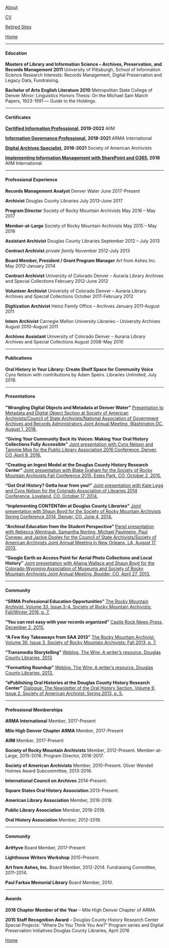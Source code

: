 [About](https://adamspeirs.github.io/about.html)

[CV](https://adamspeirs.github.io/cv.html)

[Retired Sites](https://adamspeirs.github.io/retiredsites.html)

[Home](https://adamspeirs.github.io/)

---

#### Education

**Masters of Library and Information Science – Archives, Preservation, and Records Management 2011**
University of Pittsburgh, School of Information Science
Research Interests: Records Management, Digital Preservation and Legacy Data, Fundraising.

**Bachelor of Arts English Literature 2010**
Metropolitan State College of Denver
Minor: Linguistics
Honors Thesis: On the Michael Sam March Papers, 1923-1991 –– Guide to the Holdings.

---

#### Certificates 

**[Certified Information Professional](https://www.credential.net/7df64ade-d60a-4f0b-8584-dd5b5050617b), 2019-2022**
AIIM

**[Information Governance Professional](https://arma.credly.com/member-badges/15523990), 2018-2021**
ARMA International

**[Digital Archives Specialist](https://www2.archivists.org/prof-education/das-curriculum-structure), 2016-2021** 
Society of American Archivists 

**[Implementing Information Management with SharePoint and O365](https://www.aiim.org/Education-Section/Deep-Dives/Deep-Dive-IIM-SP), 2018**
AIIM International 

---

#### Professional Experience 

**Records Management Analyst**
Denver Water
June 2017-Present

**Archivist** 
Douglas County Libraries
July 2013-June 2017

**Program Director** 
Society of Rocky Mountain Archivists
May 2016 – May 2017

**Member-at-Large**
Society of Rocky Mountain Archivists
May 2015 – May 2016

**Assistant Archivist**
Douglas County Libraries
September 2012 – July 2013

**Contract Archivist**
*private family*
November 2012-July 2013

**Board Member, President / Grant Program Manager**
Art from Ashes Inc.
May 2012-January 2014

**Contract Archivist**
University of Colorado Denver – Auraria Library Archives and Special Collections
February 2012-June 2012

**Volunteer Archivist**
University of Colorado Denver – Auraria Library Archives and Special Collections
October 2011-February 2012

**Digitization Archivist**
Heinz Family Office – Archives
January 2011-August 2011

**Intern Archivist**
Carnegie Mellon University Libraries – University Archives
August 2010-August 2011

**Archives Assistant** 
University of Colorado Denver – Auraria Library Archives and Special Collections
August 2008-May 2010

---

#### Publications

**Oral History in Your Library: Create Shelf Space for Community Voice**
Cyns Nelson with contributions by Adam Speirs. Libraries Unlimited, July 2018.

--- 

#### Presentations 

**"Wrangling Digital Objects and Metadata at Denver Water"**
[Presentation to Metadata and Digital Object Section at Society of American Archivists/Council of State Archivists/National Association of Government Archives and Records Administrators Joint Annual Meeting, Washington DC, August 1, 2018.](https://web.archive.org/web/20180921172723/https://www2.archivists.org/groups/metadata-and-digital-object-section/presentations-at-2018-mdos-annual-meeting)

**“Giving Your Community Back its Voices: Making Your Oral History Collections Fully Accessible”**
[Joint presentation with Cyns Nelson and Tammie Moe for the Public Library Association 2016 Conference, Denver, CO, April 9, 2016.](https://web.archive.org/web/20160731203732/http://www.placonference.org/program/giving-your-community-back-its-voices-making-your-oral-history-collections-fully-accessible/)

**“Creating an Ingest Model at the Douglas County History Research Center”**
[Joint presentation with Blake Graham for the Society of Rocky Mountain Archivists Fall Conference 2015, Estes Park, CO, October 2, 2015.](https://web.archive.org/web/20160731204023/http://www.srmarchivists.org/wordpress/wp-content/uploads/2015/06/SRMA-Fall-2015-Brochure.pdf)

**“Got Oral History? Gotta hear from you!”**
[Joint presentation with Kate Legg and Cyns Nelson for the Colorado Association of Libraries 2014 Conference, Loveland, CO, October 17, 2014.](https://web.archive.org/web/20160731204127/http://c.ymcdn.com/sites/www.cal-webs.org/resource/resmgr/calcon14/calprogram_web_1.pdf)

**“Implementing CONTENTdm at Douglas County Libraries”**
[Joint presentation with Shaun Boyd for the Society of Rocky Mountain Archivists Spring Conference 2014, Denver, CO, June 4, 2014.](https://web.archive.org/web/20160731204236/http://www.srmarchivists.org/wordpress/wp-content/uploads/2014/01/SRMASpring2014.pdf)

**“Archival Education from the Student Perspective”**
[Panel presentation with Rebecca Weintraub, Samantha Norling, Michael Paulmeno, Paul Conway, and Jackie Dooley for the Council of State Archivists/Society of American Archivists Joint Annual Meeting in New Orleans, LA, August 17, 2013.](https://web.archive.org/web/20160731204430/https://archives2013.sched.org/event/14m50S6/session-607-archival-education-from-the-student-perspective)

**“Google Earth as Access Point for Aerial Photo Collections and Local History”**
[Joint presentation with Allaina Wallace and Shaun Boyd for the Colorado-Wyoming Association of Museums and Society of Rocky Mountain Archivists Joint Annual Meeting, Boulder, CO, April 27, 2013.](https://web.archive.org/web/20160731204623/http://www.cwam-us.org/wp-content/uploads/2013/02/2013-CWAM-FinalProgram.pdf)

---

#### Community 

**“SRMA Professional Education Opportunities”**
[The Rocky Mountain Archivist. Volume 33, Issue 3-4. Society of Rocky Mountain Archivists: Fall/Winter 2016, p. 7.](https://web.archive.org/web/20170311204227/http://www.srmarchivists.org/wordpress/wp-content/uploads/2017/01/2016-Fall-Winter-newsletter.pdf)

**“You can rest easy with your records organized”**
[Castle Rock News-Press, December 2, 2015.](https://web.archive.org/web/20160731203838/http://castlerocknewspress.net/stories/You-can-rest-easy-with-your-records-organized,203324)

**“A Few Key Takeaways from SAA 2013”**
[The Rocky Mountain Archivist. Volume 30, Issue 3. Society of Rocky Mountain Archivists: Fall 2013, p. 7.](https://web.archive.org/web/20160731204318/http://www.srmarchivists.org/wordpress/wp-content/uploads/2013/05/Fall-2013_Newsletter1.pdf)

**“Transmedia Storytelling”**
[Weblog. The Wire: A writer’s resource. Douglas County Libraries, 2013](https://web.archive.org/web/20140330155320/http://blogs.douglascountylibraries.org/thewire/transmedia-storytelling/)

**“Formatting Roundup”**
[Weblog. The Wire: A writer’s resource. Douglas County Libraries, 2013.](https://web.archive.org/web/20140330094742/http://blogs.douglascountylibraries.org/thewire/formatting-roundup/)

**“ePublishing Oral Histories at the Douglas County History Research Center”**
[Dialogue: The Newsletter of the Oral History Section. Volume 9, Issue 2. Society of American Archivist: Spring 2013, p. 5.](https://web.archive.org/web/20160731204527/http://www2.archivists.org/sites/all/files/spring2013%20(1).pdf)

---

#### Professional Memberships 

**ARMA International**
Member, 2017-Present

**Mile High Denver Chapter ARMA**
Member, 2017-Present

**AIIM**
Member, 2017-Present

**Society of Rocky Mountain Archivists**
Member, 2012-Present.
Member-at-Large, 2015-2016.
Program Director, 2016-2017.

**Society of American Archivists**
Member, 2010-Present.
Oliver Wendell Holmes Award Subcommittee, 2013-2016.

**International Council on Archives**
2014-Present.

**Square States Oral History Association**
2013-Present.

**American Library Association** 
Member, 2016-2018.

**Public Library Association**
Member, 2016-2018.

**Oral History Association**
Member, 2012-2018.

---

#### Community  

**ArtHyve**
Board Member, 2017-Present

**Lighthouse Writers Workshop**
2015-Present.

**Art from Ashes, Inc.** 
Board Member, 2012-2014.
Fundraising Committee, 2011-2014.

**Paul Farkas Memorial Library**
Board Member, 2010.

---

#### Awards

**2018 Chapter Member of the Year** – Mile High Denver Chapter of ARMA 

**2015 Staff Recognition Award** – Douglas County History Research Center Special Projects: “Where Do You Think You Are?” Program series and Digital Preservation Initiatives
Douglas County Libraries, April 2016


[Home](https://adamspeirs.github.io/)
